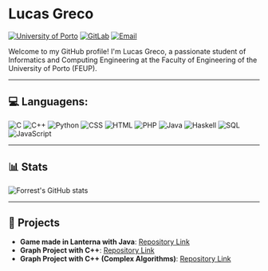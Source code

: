 # Lucas Greco

[![University of Porto](https://img.shields.io/badge/University%20of%20Porto-FF6A00?style=for-the-badge&logo=school&logoColor=white)](https://sigarra.up.pt/feup/pt/web_page.Inicial)
[![GitLab](https://img.shields.io/badge/GitLab-FF4500?style=for-the-badge&logo=gitlab&logoColor=white)](https://git.fe.up.pt/up202208296)
[![Email](https://img.shields.io/badge/Email-%40%20-%E04D00?style=for-the-badge&logo=gmail&logoColor=white)](mailto:lucas.grecoj@gmail.com)

Welcome to my GitHub profile! I'm Lucas Greco, a passionate student of Informatics and Computing Engineering at the Faculty of Engineering of the University of Porto (FEUP). 

---

## 💻 Languagens:

![C](https://img.shields.io/badge/C-00599C?style=flat-square&logo=c&logoColor=white)
![C++](https://img.shields.io/badge/C%2B%2B-00599C?style=flat-square&logo=c%2B%2B&logoColor=white)
![Python](https://img.shields.io/badge/Python-3776AB?style=flat-square&logo=python&logoColor=white)
![CSS](https://img.shields.io/badge/CSS-1572B6?style=flat-square&logo=css3&logoColor=white)
![HTML](https://img.shields.io/badge/HTML-E34F26?style=flat-square&logo=html5&logoColor=white)
![PHP](https://img.shields.io/badge/PHP-777BB4?style=flat-square&logo=php&logoColor=white)
![Java](https://img.shields.io/badge/Java-007396?style=flat-square&logo=java&logoColor=white)
![Haskell](https://img.shields.io/badge/Haskell-5E5086?style=flat-square&logo=haskell&logoColor=white)
![SQL](https://img.shields.io/badge/SQL-4479A1?style=flat-square&logo=mysql&logoColor=white)
![JavaScript](https://img.shields.io/badge/JavaScript-F7DF1E?style=flat-square&logo=javascript&logoColor=black)

---

## 📊 Stats
![Forrest's GitHub stats](https://github-readme-stats.vercel.app/api?username=forrestknight&show_icons=true&theme=gruvbox)

---

## 📁 Projects 

- **Game made in Lanterna with Java**: [Repository Link](https://github.com/GrecoLucas/hero)
- **Graph Project with C++**: [Repository Link](https://github.com/GrecoLucas/projetoaed)
- **Graph Project with C++ (Complex Algorithms)**: [Repository Link](https://github.com/GrecoLucas/ProjectDA2)

